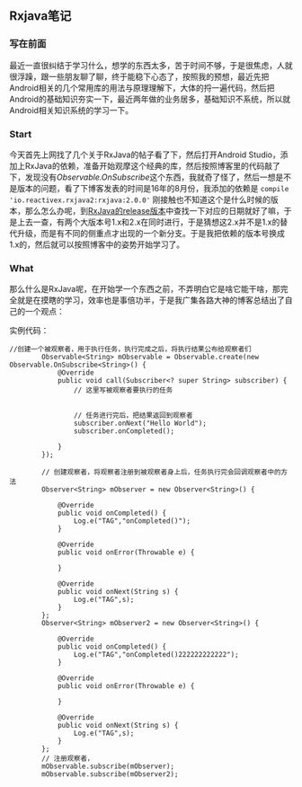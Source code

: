 ## Rxjava笔记

### 写在前面

最近一直很纠结于学习什么，想学的东西太多，苦于时间不够，于是很焦虑，人就很浮躁，跟一些朋友聊了聊，终于能稳下心态了，按照我的预想，最近先把Android相关的几个常用库的用法与原理理解下，大体的捋一遍代码，然后把Android的基础知识夯实一下，最近两年做的业务居多，基础知识不系统，所以就Android相关知识系统的学习一下。

### Start

今天首先上网找了几个关于RxJava的帖子看了下，然后打开Android Studio，添加上RxJava的依赖，准备开始观摩这个经典的库，然后按照博客里的代码敲了下，发现没有*Observable.OnSubscribe*这个东西，我就奇了怪了，然后一想是不是版本的问题，看了下博客发表的时间是16年的8月份，我添加的依赖是
`compile 'io.reactivex.rxjava2:rxjava:2.0.0'`
刚接触也不知道这个是什么时候的版本，那么怎么办呢，到[RxJava的release版本](https://github.com/ReactiveX/RxJava/releases)中查找一下对应的日期就好了嘛，于是上去一查，有两个大版本号1.x和2.x在同时进行，于是猜想这2.x并不是1.x的替代升级，而是有不同的侧重点才出现的一个新分支。于是我把依赖的版本号换成1.x的，然后就可以按照博客中的姿势开始学习了。

### What

那么什么是RxJava呢，在开始学一个东西之前，不弄明白它是啥它能干啥，那完全就是在摸瞎的学习，效率也是事倍功半，于是我广集各路大神的博客总结出了自己的一个观点：

实例代码：


```
//创建一个被观察者，用于执行任务，执行完成之后，将执行结果公布给观察者们
        Observable<String> mObservable = Observable.create(new Observable.OnSubscribe<String>() {
            @Override
            public void call(Subscriber<? super String> subscriber) {
                // 这里写被观察者要执行的任务


                // 任务进行完后，把结果返回到观察者
                subscriber.onNext("Hello World");
                subscriber.onCompleted();

            }
        });

        // 创建观察者，将观察者注册到被观察者身上后，任务执行完会回调观察者中的方法
        Observer<String> mObserver = new Observer<String>() {

            @Override
            public void onCompleted() {
                Log.e("TAG","onCompleted()");
            }

            @Override
            public void onError(Throwable e) {

            }

            @Override
            public void onNext(String s) {
                Log.e("TAG",s);
            }
        };
        Observer<String> mObserver2 = new Observer<String>() {

            @Override
            public void onCompleted() {
                Log.e("TAG","onCompleted()222222222222");
            }

            @Override
            public void onError(Throwable e) {

            }

            @Override
            public void onNext(String s) {
                Log.e("TAG",s);
            }
        };
        // 注册观察者，
        mObservable.subscribe(mObserver);
        mObservable.subscribe(mObserver2);

```
